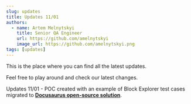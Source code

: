 ```yaml
---
slug: updates
title: Updates 11/01
authors:
  - name: Artem Melnytskyi
    title: Senior QA Engineer
    url: https://github.com/amelnytskyi
    image_url: https://github.com/amelnytskyi.png
tags: [updates]
---
```


This is the place where you can find all the latest updates.

Feel free to play around and check our latest changes.

Updates 11/01 - POC created with an example of Block Explorer test cases migrated to **[Docusaurus open-source solution](https://docusaurus.new)**.